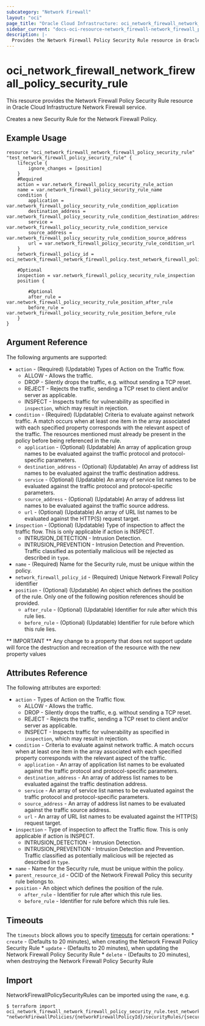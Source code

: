 ```yaml
---
subcategory: "Network Firewall"
layout: "oci"
page_title: "Oracle Cloud Infrastructure: oci_network_firewall_network_firewall_policy_security_rule"
sidebar_current: "docs-oci-resource-network_firewall-network_firewall_policy_security_rule"
description: |-
  Provides the Network Firewall Policy Security Rule resource in Oracle Cloud Infrastructure Network Firewall service
---
```


# oci_network_firewall_network_firewall_policy_security_rule
This resource provides the Network Firewall Policy Security Rule resource in Oracle Cloud Infrastructure Network Firewall service.

Creates a new Security Rule for the Network Firewall Policy.


## Example Usage

```hcl
resource "oci_network_firewall_network_firewall_policy_security_rule" "test_network_firewall_policy_security_rule" {
	lifecycle {
		ignore_changes = [position]
	}
	#Required
	action = var.network_firewall_policy_security_rule_action
	name = var.network_firewall_policy_security_rule_name
	condition {
		application = var.network_firewall_policy_security_rule_condition_application
		destination_address = var.network_firewall_policy_security_rule_condition_destination_address
		service = var.network_firewall_policy_security_rule_condition_service
		source_address = var.network_firewall_policy_security_rule_condition_source_address
		url = var.network_firewall_policy_security_rule_condition_url
	}
	network_firewall_policy_id = oci_network_firewall_network_firewall_policy.test_network_firewall_policy.id

	#Optional
	inspection = var.network_firewall_policy_security_rule_inspection
	position {

		#Optional
		after_rule = var.network_firewall_policy_security_rule_position_after_rule
		before_rule = var.network_firewall_policy_security_rule_position_before_rule
	}
}
```

## Argument Reference

The following arguments are supported:

* `action` - (Required) (Updatable) Types of Action on the Traffic flow.
	* ALLOW - Allows the traffic.
	* DROP - Silently drops the traffic, e.g. without sending a TCP reset.
	* REJECT - Rejects the traffic, sending a TCP reset to client and/or server as applicable.
	* INSPECT - Inspects traffic for vulnerability as specified in `inspection`, which may result in rejection. 
* `condition` - (Required) (Updatable) Criteria to evaluate against network traffic. A match occurs when at least one item in the array associated with each specified property corresponds with the relevant aspect of the traffic. The resources mentioned must already be present in the policy before being referenced in the rule. 
	* `application` - (Optional) (Updatable) An array of application group names to be evaluated against the traffic protocol and protocol-specific parameters.
	* `destination_address` - (Optional) (Updatable) An array of address list names to be evaluated against the traffic destination address.
	* `service` - (Optional) (Updatable) An array of service list names to be evaluated against the traffic protocol and protocol-specific parameters.
	* `source_address` - (Optional) (Updatable) An array of address list names to be evaluated against the traffic source address.
	* `url` - (Optional) (Updatable) An array of URL list names to be evaluated against the HTTP(S) request target.
* `inspection` - (Optional) (Updatable) Type of inspection to affect the traffic flow. This is only applicable if action is INSPECT.
	* INTRUSION_DETECTION - Intrusion Detection.
	* INTRUSION_PREVENTION - Intrusion Detection and Prevention. Traffic classified as potentially malicious will be rejected as described in `type`. 
* `name` - (Required) Name for the Security rule, must be unique within the policy.
* `network_firewall_policy_id` - (Required) Unique Network Firewall Policy identifier
* `position` - (Optional) (Updatable) An object which defines the position of the rule. Only one of the following position references should be provided.
	* `after_rule` - (Optional) (Updatable) Identifier for rule after which this rule lies.
	* `before_rule` - (Optional) (Updatable) Identifier for rule before which this rule lies.


** IMPORTANT **
Any change to a property that does not support update will force the destruction and recreation of the resource with the new property values

## Attributes Reference

The following attributes are exported:

* `action` - Types of Action on the Traffic flow.
	* ALLOW - Allows the traffic.
	* DROP - Silently drops the traffic, e.g. without sending a TCP reset.
	* REJECT - Rejects the traffic, sending a TCP reset to client and/or server as applicable.
	* INSPECT - Inspects traffic for vulnerability as specified in `inspection`, which may result in rejection. 
* `condition` - Criteria to evaluate against network traffic. A match occurs when at least one item in the array associated with each specified property corresponds with the relevant aspect of the traffic. 
	* `application` - An array of application list names to be evaluated against the traffic protocol and protocol-specific parameters.
	* `destination_address` - An array of address list names to be evaluated against the traffic destination address.
	* `service` - An array of service list names to be evaluated against the traffic protocol and protocol-specific parameters.
	* `source_address` - An array of address list names to be evaluated against the traffic source address.
	* `url` - An array of URL list names to be evaluated against the HTTP(S) request target.
* `inspection` - Type of inspection to affect the Traffic flow. This is only applicable if action is INSPECT.
	* INTRUSION_DETECTION - Intrusion Detection.
	* INTRUSION_PREVENTION - Intrusion Detection and Prevention. Traffic classified as potentially malicious will be rejected as described in `type`. 
* `name` - Name for the Security rule, must be unique within the policy.
* `parent_resource_id` - OCID of the Network Firewall Policy this security rule belongs to.
* `position` - An object which defines the position of the rule.
	* `after_rule` - Identifier for rule after which this rule lies.
	* `before_rule` - Identifier for rule before which this rule lies.

## Timeouts

The `timeouts` block allows you to specify [timeouts](https://registry.terraform.io/providers/oracle/oci/latest/docs/guides/changing_timeouts) for certain operations:
	* `create` - (Defaults to 20 minutes), when creating the Network Firewall Policy Security Rule
	* `update` - (Defaults to 20 minutes), when updating the Network Firewall Policy Security Rule
	* `delete` - (Defaults to 20 minutes), when destroying the Network Firewall Policy Security Rule


## Import

NetworkFirewallPolicySecurityRules can be imported using the `name`, e.g.

```
$ terraform import oci_network_firewall_network_firewall_policy_security_rule.test_network_firewall_policy_security_rule "networkFirewallPolicies/{networkFirewallPolicyId}/securityRules/{securityRuleName}" 
```

